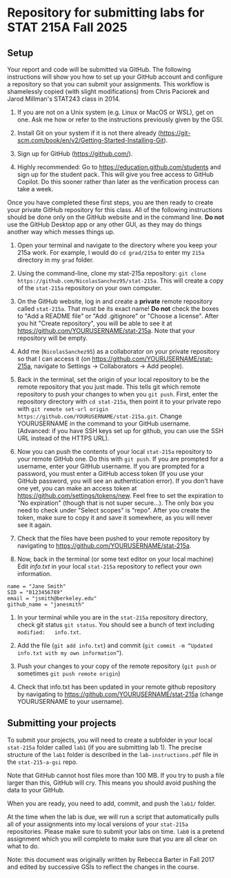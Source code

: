 # Repository for submitting labs for STAT 215A Fall 2025

## Setup

Your report and code will be submitted via GitHub. The following instructions will show you how to set up your GitHub account and configure a repository so that you can submit your assignments. This workflow is shamelessly copied (with slight modifications) from Chris Paciorek and Jarod Millman's STAT243 class in 2014.

1. If you are not on a Unix system (e.g. Linux or MacOS or WSL), get on one. Ask me how or refer to the instructions previously given by the GSI.

1. Install Git on your system if it is not there already (https://git-scm.com/book/en/v2/Getting-Started-Installing-Git).

1. Sign up for GitHub (https://github.com/).

1. Highly recommended: Go to https://education.github.com/students and sign up for the student pack. This will give you free access to GitHub Copilot. Do this sooner rather than later as the verification process can take a week.

Once you have completed these first steps, you are then ready to create your private GitHub repository for this class. All of the following instructions should be done only on the GitHub website and in the command line. **Do not** use the GitHub Desktop app or any other GUI, as they may do things another way which messes things up.

1. Open your terminal and navigate to the directory where you keep your 215a work. For example, I would do `cd grad/215a` to enter my `215a` directory in my `grad` folder.

1. Using the command-line, clone my stat-215a repository: `git clone https://github.com/NicolasSanchez95/stat-215a`. This will create a copy of the `stat-215a` repository on your own computer.

1. On the GitHub website, log in and create a **private** remote repository called `stat-215a`. That must be its exact name! **Do not** check the boxes to "Add a README file" or "Add .gitignore" or "Choose a license". After you hit "Create repository", you will be able to see it at https://github.com/YOURUSERNAME/stat-215a. Note that your repository will be empty.

1. Add me (`NicolasSanchez95`) as a collaborator on your private repository so that I can access it (on https://github.com/YOURUSERNAME/stat-215a, navigate to Settings -> Collaborators -> Add people).

1. Back in the terminal, set the origin of your local repository to be the remote repository that you just made. This tells git which remote repository to push your changes to when you `git push`. First, enter the repository directory with `cd stat-215a`, then point it to your private repo with `git remote set-url origin https://github.com/YOURUSERNAME/stat-215a.git`. Change YOURUSERNAME in the command to your GitHub username. (Advanced: if you have SSH keys set up for github, you can use the SSH URL instead of the HTTPS URL).

1. Now you can push the contents of your local `stat-215a` repository to your remote GitHub one. Do this with `git push`. If you are prompted for a username, enter your GitHub username. If you are prompted for a password, you must enter a GitHub access token (If you use your GitHub password, you will see an authentication error). If you don't have one yet, you can make an access token at https://github.com/settings/tokens/new. Feel free to set the expiration to "No expiration" (though that is not super secure...). The only box you need to check under "Select scopes" is "repo". After you create the token, make sure to copy it and save it somewhere, as you will never see it again.

1. Check that the files have been pushed to your remote repository by navigating to https://github.com/YOURUSERNAME/stat-215a.

1. Now, back in the terminal (or some text editor on your local machine) Edit *info.txt* in your local `stat-215a` repository to reflect your own information.

```
name = "Jane Smith"
SID = "0123456789"
email = "jsmith@berkeley.edu"
github_name = "janesmith"
```

1. In your terminal while you are in the `stat-215a` repository directory, check git status `git status`. You should see a bunch of text including `modified:   info.txt`.

1. Add the file (`git add info.txt`) and commit (`git commit -m “Updated info.txt with my own information”`).

1. Push your changes to your copy of the remote repository (`git push` or sometimes `git push remote origin`)

1. Check that info.txt has been updated in your remote github repository by navigating to https://github.com/YOURUSERNAME/stat-215a (change YOURUSERNAME to your username).

## Submitting your projects

To submit your projects, you will need to create a subfolder in your local `stat-215a` folder called `lab1` (if you are submitting lab 1). The precise structure of the `lab1` folder is described in the `lab-instructions.pdf` file in the `stat-215-a-gsi` repo.

Note that GitHub cannot host files more than 100 MB. If you try to push a file larger than this, GitHub will cry. This means you should avoid pushing the data to your GitHub.  

When you are ready, you need to add, commit, and push the `lab1/` folder.

At the time when the lab is due, we will run a script that automatically pulls all of your assignments into my local versions of your `stat-215a` repositories. Please make sure to submit your labs on time. `lab0` is a pretend assignment which you will complete to make sure that you are all clear on what to do.

Note: this document was originally written by Rebecca Barter in Fall 2017 and edited by successive GSIs to reflect the changes in the course.  
